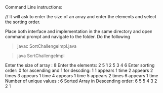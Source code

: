 Command Line instructions: 

// It will ask to enter the size of an array and enter the elements and select the sorting order. 

Place both interface and implementation in the same directory and 
open command prompt and navigate to the folder. Do the following

> javac SortChallengeImpl.java

> java SortChallengeImpl

Enter the size of array :
8
Enter the elements:
2
5
1
2
5
3
4
6
Enter sorting order: 0 for ascending and 1 for descding:
1
1 appears 1 time
2 appears 2 times
3 appears 1 time
4 appears 1 time
5 appears 2 times
6 appears 1 time
Number of unique values : 6
Sorted Array in Descending order:
6 5 5 4 3 2 2 1